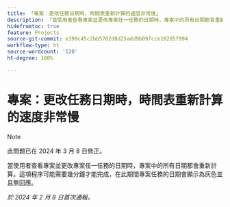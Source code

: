 ```yaml
---
title: 「專案：更改任務日期時，時間表重新計算的速度非常慢」
description: 「當使用者查看專案並更改專案任一任務的日期時，專案中的所有日期都會重新計算。這項程序可能需要幾分鐘才能完成，在此期間專案任務的日期會顯示為灰色並且無回應。」
hidefromtoc: true
feature: Projects
source-git-commit: e399c45c2bb5782d8d25add9b097cce18205f994
workflow-type: ht
source-wordcount: '120'
ht-degree: 100%

---
```



# 專案：更改任務日期時，時間表重新計算的速度非常慢

>[!NOTE]
>
>此問題已在 2024 年 3 月 8 日修正。

當使用者查看專案並更改專案任一任務的日期時，專案中的所有日期都會重新計算。這項程序可能需要幾分鐘才能完成，在此期間專案任務的日期會顯示為灰色並且無回應。

_於 2024 年 2 月 8 日首次通報。_

